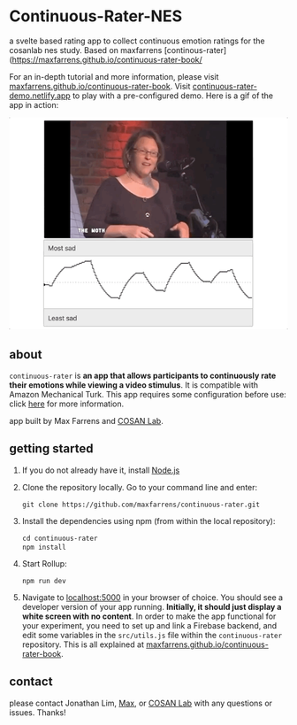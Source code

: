# Continuous-Rater-NES
a svelte based rating app to collect continuous emotion ratings for the cosanlab nes study. Based on maxfarrens [continous-rater](https://maxfarrens.github.io/continuous-rater-book/

For an in-depth tutorial and more information, please visit [maxfarrens.github.io/continuous-rater-book](https://maxfarrens.github.io/continuous-rater-book/). Visit [continuous-rater-demo.netlify.app](https://continuous-rater-demo.netlify.app/) to play with a pre-configured demo. Here is a gif of the app in action:

![](./images/demo.gif)



## <a name=about></a>about
`continuous-rater` is **an app that allows participants to continuously rate their emotions while viewing a video stimulus**. It is compatible with Amazon Mechanical Turk. This app requires some configuration before use: click [here](https://maxfarrens.github.io/continuous-rater-book/) for more information.

app built by Max Farrens and [COSAN Lab](https://cosanlab.com/).
## <a name=getting_started></a>getting started

1. If you do not already have it, install [Node.js](https://nodejs.org/en/)

2. Clone the repository locally. Go to your command line and enter:

	```
	git clone https://github.com/maxfarrens/continuous-rater.git
	```
3. Install the dependencies using npm (from within the local repository):

	```
	cd continuous-rater
	npm install
	```
4. Start Rollup:

	```
	npm run dev
	```
5. Navigate to [localhost:5000](localhost:5000) in your browser of choice. You should see a developer version of your app running. **Initially, it should just display a white screen with no content**. In order to make the app functional for your experiment, you need to set up and link a Firebase backend, and edit some variables in the `src/utils.js` file within the `continuous-rater` repository. This is all explained at [maxfarrens.github.io/continuous-rater-book](https://maxfarrens.github.io/continuous-rater-book/).
  


## <a name=contact></a>contact

please contact Jonathan Lim, [Max](mailto:maxfarrens@gmail.com), or [COSAN Lab](mailto:cosanlab@gmail.com) with any questions or issues. Thanks!
	
